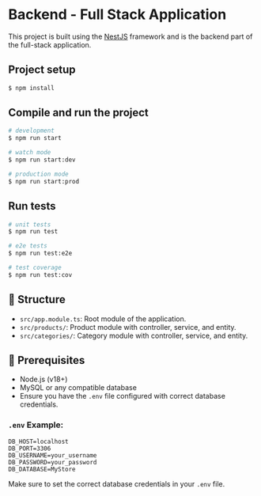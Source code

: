 
# Backend - Full Stack Application

This project is built using the [NestJS](https://github.com/nestjs/nest) framework and is the backend part of the full-stack application.

## Project setup

```bash
$ npm install
```

## Compile and run the project

```bash
# development
$ npm run start

# watch mode
$ npm run start:dev

# production mode
$ npm run start:prod
```

## Run tests

```bash
# unit tests
$ npm run test

# e2e tests
$ npm run test:e2e

# test coverage
$ npm run test:cov
```

## 📁 Structure

- `src/app.module.ts`: Root module of the application.
- `src/products/`: Product module with controller, service, and entity.
- `src/categories/`: Category module with controller, service, and entity.

## 🔧 Prerequisites

- Node.js (v18+)
- MySQL or any compatible database
- Ensure you have the `.env` file configured with correct database credentials.

### `.env` Example:

```env
DB_HOST=localhost
DB_PORT=3306
DB_USERNAME=your_username
DB_PASSWORD=your_password
DB_DATABASE=MyStore
```

Make sure to set the correct database credentials in your `.env` file.